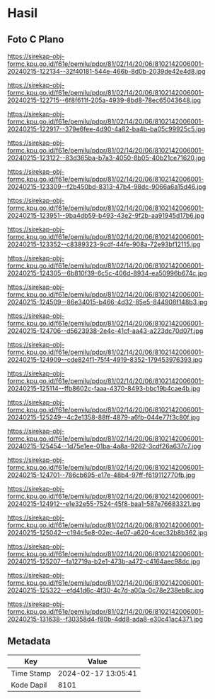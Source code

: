 # Hasil

## Foto C Plano

https://sirekap-obj-formc.kpu.go.id/f61e/pemilu/pdpr/81/02/14/20/06/8102142006001-20240215-122134--32f40181-544e-466b-8d0b-2039de42e4d8.jpg

https://sirekap-obj-formc.kpu.go.id/f61e/pemilu/pdpr/81/02/14/20/06/8102142006001-20240215-122715--6f8f611f-205a-4939-8bd8-78ec65043648.jpg

https://sirekap-obj-formc.kpu.go.id/f61e/pemilu/pdpr/81/02/14/20/06/8102142006001-20240215-122917--379e6fee-4d90-4a82-ba4b-ba05c99925c5.jpg

https://sirekap-obj-formc.kpu.go.id/f61e/pemilu/pdpr/81/02/14/20/06/8102142006001-20240215-123122--83d365ba-b7a3-4050-8b05-40b21ce71620.jpg

https://sirekap-obj-formc.kpu.go.id/f61e/pemilu/pdpr/81/02/14/20/06/8102142006001-20240215-123309--f2b450bd-8313-47b4-98dc-9066a6a15d46.jpg

https://sirekap-obj-formc.kpu.go.id/f61e/pemilu/pdpr/81/02/14/20/06/8102142006001-20240215-123951--9ba4db59-b493-43e2-9f2b-aa91945d17b6.jpg

https://sirekap-obj-formc.kpu.go.id/f61e/pemilu/pdpr/81/02/14/20/06/8102142006001-20240215-123352--c8389323-9cdf-44fe-908a-72e93bf12115.jpg

https://sirekap-obj-formc.kpu.go.id/f61e/pemilu/pdpr/81/02/14/20/06/8102142006001-20240215-124305--6b810f39-6c5c-406d-8934-ea50996b674c.jpg

https://sirekap-obj-formc.kpu.go.id/f61e/pemilu/pdpr/81/02/14/20/06/8102142006001-20240215-124509--86e34015-b466-4d32-85e5-844908f148b3.jpg

https://sirekap-obj-formc.kpu.go.id/f61e/pemilu/pdpr/81/02/14/20/06/8102142006001-20240215-124706--d5623938-2e4c-41cf-aa43-a223dc70d07f.jpg

https://sirekap-obj-formc.kpu.go.id/f61e/pemilu/pdpr/81/02/14/20/06/8102142006001-20240215-124909--cde824f1-75f4-4919-8352-179453976393.jpg

https://sirekap-obj-formc.kpu.go.id/f61e/pemilu/pdpr/81/02/14/20/06/8102142006001-20240215-125114--ffb8602c-faaa-4370-8493-bbc19b4cae4b.jpg

https://sirekap-obj-formc.kpu.go.id/f61e/pemilu/pdpr/81/02/14/20/06/8102142006001-20240215-125249--4c2e1358-88ff-4879-a6fb-044e77f3c80f.jpg

https://sirekap-obj-formc.kpu.go.id/f61e/pemilu/pdpr/81/02/14/20/06/8102142006001-20240215-125454--1d75e1ee-01ba-4a8a-9262-3cdf26a637c7.jpg

https://sirekap-obj-formc.kpu.go.id/f61e/pemilu/pdpr/81/02/14/20/06/8102142006001-20240215-124701--786cb695-e17e-48b4-97ff-f619112770fb.jpg

https://sirekap-obj-formc.kpu.go.id/f61e/pemilu/pdpr/81/02/14/20/06/8102142006001-20240215-124912--e1e32e55-7524-45f8-baa1-587e76683321.jpg

https://sirekap-obj-formc.kpu.go.id/f61e/pemilu/pdpr/81/02/14/20/06/8102142006001-20240215-125042--c194c5e8-02ec-4e07-a620-4cec32b8b362.jpg

https://sirekap-obj-formc.kpu.go.id/f61e/pemilu/pdpr/81/02/14/20/06/8102142006001-20240215-125207--fa12719a-b2e1-473b-a472-c4164aec98dc.jpg

https://sirekap-obj-formc.kpu.go.id/f61e/pemilu/pdpr/81/02/14/20/06/8102142006001-20240215-125322--efd41d6c-4f30-4c7d-a00a-0c78e238eb8c.jpg

https://sirekap-obj-formc.kpu.go.id/f61e/pemilu/pdpr/81/02/14/20/06/8102142006001-20240215-131638--f30358d4-f80b-4dd8-ada8-e30c41ac4371.jpg


## Metadata

| Key        | Value               |
| ---------- | ------------------- |
| Time Stamp | 2024-02-17 13:05:41 |
| Kode Dapil | 8101                |



